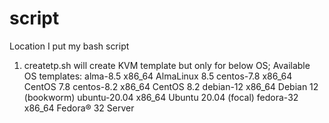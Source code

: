 # script
 Location I put my bash script

 1. createtp.sh will create KVM template but only for below OS;
 Available OS templates:
 alma-8.5                 x86_64     AlmaLinux 8.5
 centos-7.8               x86_64     CentOS 7.8
 centos-8.2               x86_64     CentOS 8.2
 debian-12                x86_64     Debian 12 (bookworm)
 ubuntu-20.04             x86_64     Ubuntu 20.04 (focal)
 fedora-32                x86_64     Fedora® 32 Server
